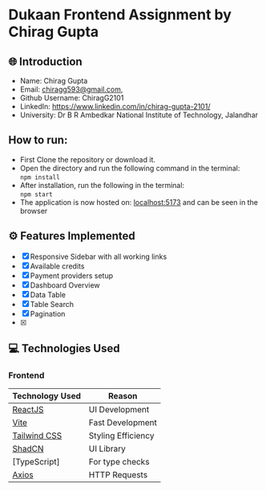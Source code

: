 # Dukaan Frontend Assignment by Chirag Gupta

## 🌐 Introduction

- Name: Chirag Gupta
- Email: chiragg593@gmail.com,
- Github Username: ChiragG2101
- LinkedIn: https://www.linkedin.com/in/chirag-gupta-2101/
- University: Dr B R Ambedkar National Institute of Technology, Jalandhar

## How to run:

- First Clone the repository or download it.
- Open the directory and run the following command in the terminal:  
   `npm install`
- After installation, run the following in the terminal:  
   `npm start`
- The application is now hosted on: [localhost:5173](http://localhost:5173/) and can be seen in the browser

## ⚙️ Features Implemented

- [x] Responsive Sidebar with all working links
- [x] Available credits
- [x] Payment providers setup
- [x] Dashboard Overview
- [x] Data Table
- [x] Table Search
- [x] Pagination
- [x]

## 💻 Technologies Used

### Frontend

| Technology Used                          | Reason             |
| ---------------------------------------- | ------------------ |
| [ReactJS](https://reactjs.org/)          | UI Development     |
| [Vite](https://vitejs.dev/)              | Fast Development   |
| [Tailwind CSS](https://tailwindcss.com/) | Styling Efficiency |
| [ShadCN](https://https://ui.shadcn.com/) | UI Library         |
| [TypeScript]                             | For type checks    |
| [Axios](https://axios-http.com/)         | HTTP Requests      |
